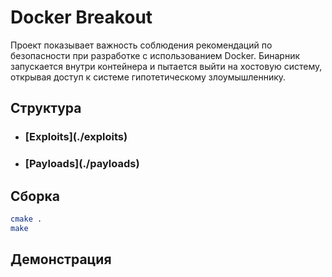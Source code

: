 # Docker Breakout

Проект показывает важность соблюдения рекомендаций по безопасности при разработке с использованием Docker.
Бинарник запускается внутри контейнера и пытается выйти на хостовую систему, открывая доступ к системе гипотетическому злоумышленнику.

## Структура

+ <h3>[Exploits](./exploits)</h3>
+ <h3>[Payloads](./payloads)</h3>

## Сборка

```bash
cmake .
make
```

## Демонстрация


